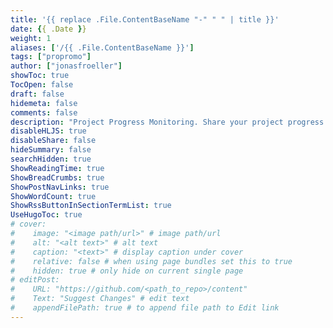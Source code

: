 ```yaml
---
title: '{{ replace .File.ContentBaseName "-" " " | title }}'
date: {{ .Date }}
weight: 1
aliases: ['/{{ .File.ContentBaseName }}']
tags: ["propromo"]
author: ["jonasfroeller"]
showToc: true
TocOpen: false
draft: false
hidemeta: false
comments: false
description: "Project Progress Monitoring. Share your project progress with clients."
disableHLJS: true
disableShare: false
hideSummary: false
searchHidden: true
ShowReadingTime: true
ShowBreadCrumbs: true
ShowPostNavLinks: true
ShowWordCount: true
ShowRssButtonInSectionTermList: true
UseHugoToc: true
# cover:
#    image: "<image path/url>" # image path/url
#    alt: "<alt text>" # alt text
#    caption: "<text>" # display caption under cover
#    relative: false # when using page bundles set this to true
#    hidden: true # only hide on current single page
# editPost:
#    URL: "https://github.com/<path_to_repo>/content"
#    Text: "Suggest Changes" # edit text
#    appendFilePath: true # to append file path to Edit link
---
```

